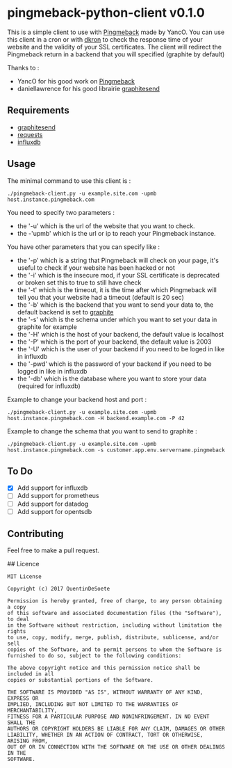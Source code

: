# pingmeback-python-client v0.1.0

This is a simple client to use with [Pingmeback](https://github.com/yanc0/pingmeback) made by YancO.
You can use this client in a cron or with [dkron](http://dkron.io) to check the response time of your website and the validity of your SSL certificates.
The client will redirect the Pingmeback return in a backend that you will specified (graphite by default)

Thanks to :
* YancO for his good work on [Pingmeback](https://github.com/yanc0/pingmeback)
* daniellawrence for his good librairie [graphitesend](https://github.com/daniellawrence/graphitesend)

## Requirements

* [graphitesend](https://github.com/daniellawrence/graphitesend)
* [requests](http://docs.python-requests.org/en/master/user/install/)
* [influxdb](https://github.com/influxdata/influxdb-python)

## Usage

The minimal command to use this client is :
```
./pingmeback-client.py -u example.site.com -upmb host.instance.pingmeback.com 
```
You need to specify two parameters :
* the '-u' which is the url of the website that you want to check.
* the -'upmb' which is the url or ip to reach your Pingmeback instance.
 
You have other parameters that you can specify like :
* the '-p' which is a string that Pingmeback will check on your page, it's useful to check if your website has been hacked or not
* the '-i' which is the insecure mod, if your SSL certificate is deprecated or broken set this to true to still have check
* the '-t' which is the timeout, it is the time after which Pingmeback will tell you that your website had a timeout (default is 20 sec)
* the '-b' which is the backend that you want to send your data to, the default backend is set to [graphite](http://graphite.readthedocs.io)
* the '-s' which is the schema under which you want to set your data in graphite for example
* the '-H' which is the host of your backend, the default value is localhost
* the '-P' which is the port of your backend, the default value is 2003
* the '-U' which is the user of your backend if you need to be loged in like in influxdb
* the '-pwd' which is the password of your backend if you need to be logged in like in influxdb
* the '-db' which is the database where you want to store your data (required for influxdb)

Example to change your backend host and port :
```
./pingmeback-client.py -u example.site.com -upmb host.instance.pingmeback.com -H backend.example.com -P 42
```

Example to change the schema that you want to send to graphite :
```
./pingmeback-client.py -u example.site.com -upmb host.instance.pingmeback.com -s customer.app.env.servername.pingmeback
```

## To Do

- [x] Add support for influxdb
- [ ] Add support for prometheus
- [ ] Add support for datadog
- [ ] Add support for opentsdb

## Contributing

Feel free to make a pull request.

## Licence

```
MIT License

Copyright (c) 2017 QuentinDeSoete

Permission is hereby granted, free of charge, to any person obtaining a copy
of this software and associated documentation files (the "Software"), to deal
in the Software without restriction, including without limitation the rights
to use, copy, modify, merge, publish, distribute, sublicense, and/or sell
copies of the Software, and to permit persons to whom the Software is
furnished to do so, subject to the following conditions:

The above copyright notice and this permission notice shall be included in all
copies or substantial portions of the Software.

THE SOFTWARE IS PROVIDED "AS IS", WITHOUT WARRANTY OF ANY KIND, EXPRESS OR
IMPLIED, INCLUDING BUT NOT LIMITED TO THE WARRANTIES OF MERCHANTABILITY,
FITNESS FOR A PARTICULAR PURPOSE AND NONINFRINGEMENT. IN NO EVENT SHALL THE
AUTHORS OR COPYRIGHT HOLDERS BE LIABLE FOR ANY CLAIM, DAMAGES OR OTHER
LIABILITY, WHETHER IN AN ACTION OF CONTRACT, TORT OR OTHERWISE, ARISING FROM,
OUT OF OR IN CONNECTION WITH THE SOFTWARE OR THE USE OR OTHER DEALINGS IN THE
SOFTWARE.
```
